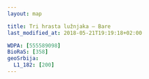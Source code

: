 ```yaml
---
layout: map

title: Tri hrasta lužnjaka – Bare
last_modified_at: 2018-05-21T19:19:18+02:00

WDPA: [555589098]
BioRaS: [358]
geoSrbija:
  L1_182: [200]
---
```

